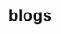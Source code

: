 ---
# https://vitepress.dev/reference/default-theme-home-page
layout: home
title: blogs

hero:
  name: "Blogs"
---